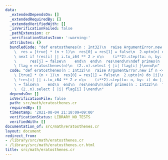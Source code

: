 ```yaml
---
data:
  _extendedDependsOn: []
  _extendedRequiredBy: []
  _extendedVerifiedWith: []
  _isVerificationFailed: false
  _pathExtension: cr
  _verificationStatusIcon: ':warning:'
  attributes: {}
  bundledCode: "def eratosthenes(n : Int32)\n  raise ArgumentError.new if n <= 0\n\
    \  res = [true] * (n + 1)\n  res[0] = res[1] = false\n  2.upto(n) do |i|\n   \
    \ next if !res[i] || i.to_i64 ** 2 > n\n    (i**2).step(to: n, by: i) do |j|\n\
    \      res[j] = false\n    end\n  end\n  res\nend\n\ndef primes(n : Int32)\n \
    \ flag = eratosthenes(n)\n  (2..n).select { |i| flag[i] }\nend\n"
  code: "def eratosthenes(n : Int32)\n  raise ArgumentError.new if n <= 0\n  res =\
    \ [true] * (n + 1)\n  res[0] = res[1] = false\n  2.upto(n) do |i|\n    next if\
    \ !res[i] || i.to_i64 ** 2 > n\n    (i**2).step(to: n, by: i) do |j|\n      res[j]\
    \ = false\n    end\n  end\n  res\nend\n\ndef primes(n : Int32)\n  flag = eratosthenes(n)\n\
    \  (2..n).select { |i| flag[i] }\nend\n"
  dependsOn: []
  isVerificationFile: false
  path: src/math/eratosthenes.cr
  requiredBy: []
  timestamp: '2021-08-04 21:18:09+09:00'
  verificationStatus: LIBRARY_NO_TESTS
  verifiedWith: []
documentation_of: src/math/eratosthenes.cr
layout: document
redirect_from:
- /library/src/math/eratosthenes.cr
- /library/src/math/eratosthenes.cr.html
title: src/math/eratosthenes.cr
---
```

